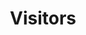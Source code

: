 ---
title: "Visitors"
meta_title: ""
description: ""
identifier: Bezoekers
name: Visitors
menus: 
  main:
    weight: 4
draft: false
_build:
  render: ""
---